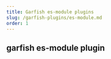 ```yaml
---
title: Garfish es-module plugins
slug: /garfish-plugins/es-module.md
order: 1
---
```


## garfish es-module plugin

